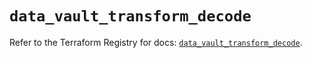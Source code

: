 # `data_vault_transform_decode`

Refer to the Terraform Registry for docs: [`data_vault_transform_decode`](https://registry.terraform.io/providers/hashicorp/vault/3.23.0/docs/data-sources/transform_decode).
